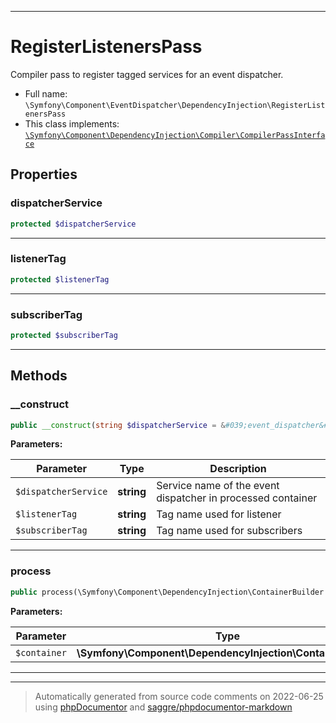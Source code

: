 ***

# RegisterListenersPass

Compiler pass to register tagged services for an event dispatcher.



* Full name: `\Symfony\Component\EventDispatcher\DependencyInjection\RegisterListenersPass`
* This class implements:
[`\Symfony\Component\DependencyInjection\Compiler\CompilerPassInterface`](../../DependencyInjection/Compiler/CompilerPassInterface.md)



## Properties


### dispatcherService



```php
protected $dispatcherService
```






***

### listenerTag



```php
protected $listenerTag
```






***

### subscriberTag



```php
protected $subscriberTag
```






***

## Methods


### __construct



```php
public __construct(string $dispatcherService = &#039;event_dispatcher&#039;, string $listenerTag = &#039;kernel.event_listener&#039;, string $subscriberTag = &#039;kernel.event_subscriber&#039;): mixed
```








**Parameters:**

| Parameter | Type | Description |
|-----------|------|-------------|
| `$dispatcherService` | **string** | Service name of the event dispatcher in processed container |
| `$listenerTag` | **string** | Tag name used for listener |
| `$subscriberTag` | **string** | Tag name used for subscribers |




***

### process



```php
public process(\Symfony\Component\DependencyInjection\ContainerBuilder $container): mixed
```








**Parameters:**

| Parameter | Type | Description |
|-----------|------|-------------|
| `$container` | **\Symfony\Component\DependencyInjection\ContainerBuilder** |  |




***


***
> Automatically generated from source code comments on 2022-06-25 using [phpDocumentor](http://www.phpdoc.org/) and [saggre/phpdocumentor-markdown](https://github.com/Saggre/phpDocumentor-markdown)
